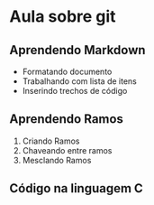 # Aula sobre git


## Aprendendo Markdown

- Formatando documento
- Trabalhando com lista de itens
- Inserindo trechos de código

## Aprendendo Ramos

1. Criando Ramos
2. Chaveando entre ramos
3. Mesclando Ramos
## Código na linguagem C


